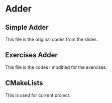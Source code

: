 # Adder

## Simple Adder

This file is the original codes from the slides.

## Exercises Adder

This file is the codes I modified for the exercises.

## CMakeLists

This is used for current project.